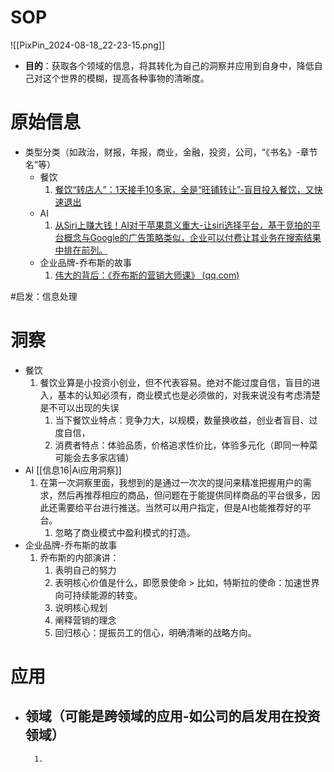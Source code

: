# SOP

![[PixPin_2024-08-18_22-23-15.png]]

- **目的**：获取各个领域的信息，将其转化为自己的洞察并应用到自身中，降低自己对这个世界的模糊，提高各种事物的清晰度。

# 原始信息

- 类型分类（如政治，财报，年报，商业，金融，投资，公司，“《书名》-章节名”等）
	- 餐饮
		1. [餐饮“转店人”：1天接手10多家，全是“旺铺转让”-盲目投入餐饮，又快速退出](https://www.36kr.com/p/2954886650257286)
	- AI
		1. [从Siri上赚大钱！AI对于苹果意义重大-让siri选择平台，基于竞拍的平台概念与Google的广告策略类似，企业可以付费让其业务在搜索结果中排在前列。](https://wallstreetcn.com/articles/3729240) 
	- 企业品牌-乔布斯的故事
		1. [伟大的背后：《乔布斯的营销大师课》 (qq.com)](https://mp.weixin.qq.com/s/vwGDcGaUMSu54_tn7wndXw)

#启发：信息处理
# 洞察

- 餐饮
	1. 餐饮业算是小投资小创业，但不代表容易。绝对不能过度自信，盲目的进入，基本的认知必须有，商业模式也是必须做的，对我来说没有考虑清楚是不可以出现的失误
		1. 当下餐饮业特点：竞争力大，以规模，数量换收益，创业者盲目、过度自信，
		2. 消费者特点：体验品质，价格追求性价比，体验多元化（即同一种菜可能会去多家店铺）
 - AI [[信息16|Ai应用洞察]]
	 1. 在第一次洞察里面，我想到的是通过一次次的提问来精准把握用户的需求，然后再推荐相应的商品，但问题在于能提供同样商品的平台很多，因此还需要给平台进行推送。当然可以用户指定，但是AI也能推荐好的平台。
		 1. 忽略了商业模式中盈利模式的打造。
- 企业品牌-乔布斯的故事
	1. 乔布斯的内部演讲：
		1. 表明自己的努力
		2. 表明核心价值是什么，即愿景使命 > 比如，特斯拉的使命：加速世界向可持续能源的转变。
		3. 说明核心规划
		4. 阐释营销的理念
		5. 回归核心：提振员工的信心，明确清晰的战略方向。

# 应用

- 领域（可能是跨领域的应用-如公司的启发用在投资领域）
	- 
		1. 


